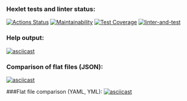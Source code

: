 ### Hexlet tests and linter status:
[![Actions Status](https://github.com/Trankvill/python-project-50/workflows/hexlet-check/badge.svg)](https://github.com/Trankvill/python-project-50/actions)
[![Maintainability](https://api.codeclimate.com/v1/badges/7d4af378826c3552b926/maintainability)](https://codeclimate.com/github/Trankvill/python-project-50/maintainability)
[![Test Coverage](https://api.codeclimate.com/v1/badges/7d4af378826c3552b926/test_coverage)](https://codeclimate.com/github/Trankvill/python-project-50/test_coverage)
[![linter-and-test](https://github.com/Trankvill/python-project-50/actions/workflows/linter-and-test.yml/badge.svg)](https://github.com/Trankvill/python-project-50/actions/workflows/linter-and-test.yml)

### Help output:
[![asciicast](https://asciinema.org/a/WdmG6G6d1cDVk3SIFNfpjxcy6.svg)](https://asciinema.org/a/WdmG6G6d1cDVk3SIFNfpjxcy6)

### Comparison of flat files (JSON):
[![asciicast](https://asciinema.org/a/YCJ7YK4InOiucts38SDvAghQm.svg)](https://asciinema.org/a/YCJ7YK4InOiucts38SDvAghQm)

###Flat file comparison (YAML, YML):
[![asciicast](https://asciinema.org/a/SCGHFGtLfBNVip5Vyywcblwip.svg)](https://asciinema.org/a/SCGHFGtLfBNVip5Vyywcblwip)
